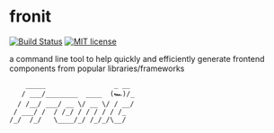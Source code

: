 # fronit

[![Build Status](https://travis-ci.org/orenJim/fronit.svg?branch=master)](https://travis-ci.org/orenJim/fronit)
[![MIT license](http://img.shields.io/badge/license-MIT-brightgreen.svg)](http://opensource.org/licenses/MIT)

a command line tool to help quickly and efficiently generate frontend components from popular libraries/frameworks
<!-- [![Coverage Status](https://coveralls.io/repos/github/orenJim/fronit/badge.svg?branch=master)](https://coveralls.io/github/orenJim/fronit?branch=master) -->

        _____                 _ __ 
       / ___/________  ____  (🏎️)/_
      / /__/ ___/ __ \/ __ \/ / __/
     / ___/ /  / /_/ / / / / / /_  
    /_/  /_/   \____/_/ /_/_/\__/  
                              
